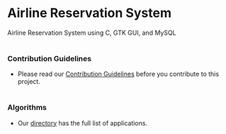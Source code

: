 # Airline Reservation System
Airline Reservation System using C, GTK GUI, and MySQL
<br><br>

### Contribution Guidelines
- Please read our [Contribution Guidelines](CONTRIBUTING.md) before you contribute to this project.
<br><br>

### Algorithms
- Our [directory](DIRECTORY.md) has the full list of applications.
